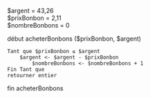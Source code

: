 $argent = 43,26  
$prixBonbon = 2,11  
$nombreBonbons = 0

début acheterBonbons ($prixBonbon, $argent)

	Tant que $prixBonbon ≤ $argent
		$argent <- $argent - $prixBonbon
  			$nombreBonbons <- $nombreBonbons + 1
	Fin Tant que
	retourner entier

fin acheterBonbons
